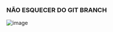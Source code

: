 ### NÃO ESQUECER DO GIT BRANCH ###

![image](https://github.com/user-attachments/assets/4a2295a7-bf35-4df8-9331-2bc2d6bb9976)
